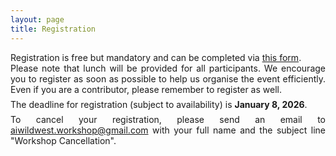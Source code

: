 ```yaml
---
layout: page
title: Registration
---
```

<div style="text-align:justify;padding:0;">
Registration is free but mandatory and can be completed via <a href="https://docs.google.com/forms/d/e/1FAIpQLSfy9Ms3Lvb_UnB-eAdtpm4Ax5WOCXGROwO_8B43q_NMLz5Yxg/viewform?usp=header">this form</a>.
</div>
<div style="text-align:justify;padding:0;">
  Please note that lunch will be provided for all participants. We encourage you to register as soon as possible to help us organise the event efficiently.
Even if you are a contributor, please remember to register as well.
</div>
<div style="text-align:justify;margin-top:0.5em;padding:0;">
The deadline for registration (subject to availability) is <strong>January 8, 2026</strong>.
</div>
<div style="text-align:justify;margin-top:0.5em;padding:0;">
To cancel your registration, please send an email to <a href="mailto:aiwildwest.workshop@gmail.com">aiwildwest.workshop@gmail.com</a>
with your full name and the subject line "Workshop Cancellation".
</div>














